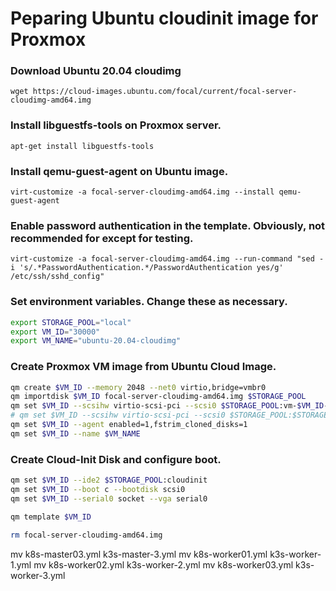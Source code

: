 # Peparing Ubuntu cloudinit image for Proxmox

### Download Ubuntu 20.04 cloudimg
`wget https://cloud-images.ubuntu.com/focal/current/focal-server-cloudimg-amd64.img`

### Install libguestfs-tools on Proxmox server.
`apt-get install libguestfs-tools`

### Install qemu-guest-agent on Ubuntu image.
`virt-customize -a focal-server-cloudimg-amd64.img --install qemu-guest-agent`

### Enable password authentication in the template. Obviously, not recommended for except for testing.
`virt-customize -a focal-server-cloudimg-amd64.img --run-command "sed -i 's/.*PasswordAuthentication.*/PasswordAuthentication yes/g' /etc/ssh/sshd_config"`

### Set environment variables. Change these as necessary.
```sh
export STORAGE_POOL="local"
export VM_ID="30000"
export VM_NAME="ubuntu-20.04-cloudimg"
```

### Create Proxmox VM image from Ubuntu Cloud Image.
```sh
qm create $VM_ID --memory 2048 --net0 virtio,bridge=vmbr0
qm importdisk $VM_ID focal-server-cloudimg-amd64.img $STORAGE_POOL
qm set $VM_ID --scsihw virtio-scsi-pci --scsi0 $STORAGE_POOL:vm-$VM_ID-disk-0
# qm set $VM_ID --scsihw virtio-scsi-pci --scsi0 $STORAGE_POOL:$STORAGE_POOL/vm-$VM_ID-disk-0
qm set $VM_ID --agent enabled=1,fstrim_cloned_disks=1
qm set $VM_ID --name $VM_NAME
```

### Create Cloud-Init Disk and configure boot.
```sh
qm set $VM_ID --ide2 $STORAGE_POOL:cloudinit
qm set $VM_ID --boot c --bootdisk scsi0
qm set $VM_ID --serial0 socket --vga serial0

qm template $VM_ID

rm focal-server-cloudimg-amd64.img
```


mv k8s-master03.yml k3s-master-3.yml
mv k8s-worker01.yml k3s-worker-1.yml
mv k8s-worker02.yml k3s-worker-2.yml
mv k8s-worker03.yml k3s-worker-3.yml
